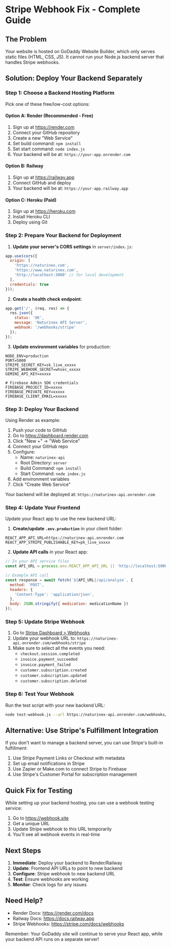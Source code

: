 # Stripe Webhook Fix - Complete Guide

## The Problem
Your website is hosted on GoDaddy Website Builder, which only serves static files (HTML, CSS, JS). It cannot run your Node.js backend server that handles Stripe webhooks.

## Solution: Deploy Your Backend Separately

### Step 1: Choose a Backend Hosting Platform

Pick one of these free/low-cost options:

#### Option A: Render (Recommended - Free)
1. Sign up at https://render.com
2. Connect your GitHub repository
3. Create a new "Web Service"
4. Set build command: `npm install`
5. Set start command: `node index.js`
6. Your backend will be at: `https://your-app.onrender.com`

#### Option B: Railway
1. Sign up at https://railway.app
2. Connect GitHub and deploy
3. Your backend will be at: `https://your-app.railway.app`

#### Option C: Heroku (Paid)
1. Sign up at https://heroku.com
2. Install Heroku CLI
3. Deploy using Git

### Step 2: Prepare Your Backend for Deployment

1. **Update your server's CORS settings** in `server/index.js`:
```javascript
app.use(cors({
  origin: [
    'https://naturinex.com',
    'https://www.naturinex.com',
    'http://localhost:3000' // for local development
  ],
  credentials: true
}));
```

2. **Create a health check endpoint**:
```javascript
app.get('/', (req, res) => {
  res.json({ 
    status: 'OK', 
    message: 'Naturinex API Server',
    webhook: '/webhooks/stripe'
  });
});
```

3. **Update environment variables** for production:
```env
NODE_ENV=production
PORT=5000
STRIPE_SECRET_KEY=sk_live_xxxxx
STRIPE_WEBHOOK_SECRET=whsec_xxxxx
GEMINI_API_KEY=xxxxx

# Firebase Admin SDK credentials
FIREBASE_PROJECT_ID=xxxxx
FIREBASE_PRIVATE_KEY=xxxxx
FIREBASE_CLIENT_EMAIL=xxxxx
```

### Step 3: Deploy Your Backend

Using Render as example:

1. Push your code to GitHub
2. Go to https://dashboard.render.com
3. Click "New +" → "Web Service"
4. Connect your GitHub repo
5. Configure:
   - Name: `naturinex-api`
   - Root Directory: `server`
   - Build Command: `npm install`
   - Start Command: `node index.js`
6. Add environment variables
7. Click "Create Web Service"

Your backend will be deployed at: `https://naturinex-api.onrender.com`

### Step 4: Update Your Frontend

Update your React app to use the new backend URL:

1. **Create/update `.env.production`** in your client folder:
```env
REACT_APP_API_URL=https://naturinex-api.onrender.com
REACT_APP_STRIPE_PUBLISHABLE_KEY=pk_live_xxxxx
```

2. **Update API calls** in your React app:
```javascript
// In your API service files
const API_URL = process.env.REACT_APP_API_URL || 'http://localhost:5000';

// Example API call
const response = await fetch(`${API_URL}/api/analyze`, {
  method: 'POST',
  headers: {
    'Content-Type': 'application/json',
  },
  body: JSON.stringify({ medication: medicationName })
});
```

### Step 5: Update Stripe Webhook

1. Go to [Stripe Dashboard > Webhooks](https://dashboard.stripe.com/webhooks)
2. Update your webhook URL to: `https://naturinex-api.onrender.com/webhooks/stripe`
3. Make sure to select all the events you need:
   - `checkout.session.completed`
   - `invoice.payment_succeeded`
   - `invoice.payment_failed`
   - `customer.subscription.created`
   - `customer.subscription.updated`
   - `customer.subscription.deleted`

### Step 6: Test Your Webhook

Run the test script with your new backend URL:
```bash
node test-webhook.js --url https://naturinex-api.onrender.com/webhooks/stripe
```

## Alternative: Use Stripe's Fulfillment Integration

If you don't want to manage a backend server, you can use Stripe's built-in fulfillment:

1. Use Stripe Payment Links or Checkout with metadata
2. Set up email notifications in Stripe
3. Use Zapier or Make.com to connect Stripe to Firebase
4. Use Stripe's Customer Portal for subscription management

## Quick Fix for Testing

While setting up your backend hosting, you can use a webhook testing service:

1. Go to https://webhook.site
2. Get a unique URL
3. Update Stripe webhook to this URL temporarily
4. You'll see all webhook events in real-time

## Next Steps

1. **Immediate**: Deploy your backend to Render/Railway
2. **Update**: Frontend API URLs to point to new backend
3. **Configure**: Stripe webhook to new backend URL
4. **Test**: Ensure webhooks are working
5. **Monitor**: Check logs for any issues

## Need Help?

- Render Docs: https://render.com/docs
- Railway Docs: https://docs.railway.app
- Stripe Webhooks: https://stripe.com/docs/webhooks

Remember: Your GoDaddy site will continue to serve your React app, while your backend API runs on a separate server!